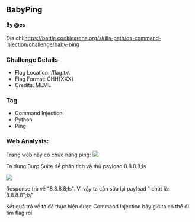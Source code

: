 ## BabyPing
#### By @es
Địa chỉ:https://battle.cookiearena.org/skills-path/os-command-injection/challenge/baby-ping
### Challenge Details
- Flag Location: /flag.txt
- Flag Format: CHH{XXX}
- Credits: MEME
### Tag
- Command Injection
- Python
- Ping
### Web Analysis:
Trang web này có chức năng ping:
![](https://github.com/lehai265/OS-Command-Injection/blob/main/Baby%20Ping/web.png)

Ta dùng Burp Suite để phân tích và thử payload:8.8.8.8;ls


![](https://github.com/lehai265/OS-Command-Injection/blob/main/Baby%20Ping/web1.png)


Response trả về "8.8.8.8;ls". Vì vậy ta cần sửa lại payload 1 chút là: 8.8.8.8";ls"

Kết quả trả về ta đã thực hiện được Command Injection bây giờ ta có thể đi tìm flag rồi

